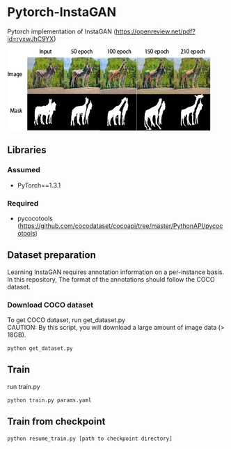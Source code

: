 # Pytorch-InstaGAN
Pytorch implementation of InstaGAN (https://openreview.net/pdf?id=ryxwJhC9YX)

![](https://github.com/kiyohiro8/InstaGAN/blob/master/samples/zebra2giraffe.png)

## Libraries

### Assumed
- PyTorch==1.3.1

### Required
- pycocotools (https://github.com/cocodataset/cocoapi/tree/master/PythonAPI/pycocotools)

## Dataset preparation
Learning InstaGAN requires annotation information on a per-instance basis. In this repository, The format of the annotations should follow the COCO dataset.

### Download COCO dataset

To get COCO dataset, run get_dataset.py  
CAUTION: By this script, you will download a large amount of image data (> 18GB).

```
python get_dataset.py
```



## Train

run train.py 

```
python train.py params.yaml
```

## Train from checkpoint

```
python resume_train.py [path to checkpoint directory]
```
